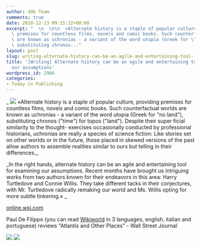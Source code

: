 ```yaml
---
author: 40k Team
comments: true
date: 2010-12-13 09:15:22+00:00
excerpt: "  \n  \n\n  «Alternate history is a staple of popular culture, providing\
  \ premises for countless films, novels and comic books. Such counterfactual worlds\
  \ are known as uchronias - a variant of the word utopia (Greek for \"no land\"),\
  \ substituting chronos..."
layout: post
slug: writing-alternate-history-can-be-an-agile-and-entertaining-tool-for-examining-our-assumptions
title: '[Writing] Alternate history can be an agile and entertaining tool for examining
  our assumptions'
wordpress_id: 2966
categories:
- Today in Publishing
---
```


_
![](http://www.40kbooks.com/wp-content/uploads/quote1.jpg)
«Alternate history is a staple of popular culture, providing premises for countless films, novels and comic books. Such counterfactual worlds are known as uchronias - a variant of the word utopia (Greek for "no land"), substituting chronos ("time") for topos ("land"). Despite their super ficial similarity to the thought- exercises occasionally conducted by professional historians, uchronias are really a species of science fiction: Like stories set on other worlds or in the future, those placed in skewed versions of the past allow authors to assemble realities similar to ours but telling in their differences._
  
  

_In the right hands, alternate history can be an agile and entertaining tool for examining our assumptions. Recent months have brought us intriguing works from two authors known for their endeavors in this area: Harry Turtledove and Connie Willis. They take different tacks in their conjectures, with Mr. Turtledove radically remaking our world and Ms. Willis opting for more subtle tinkering.»
_  

[online.wsj.com](http://online.wsj.com/article/SB10001424052748704156304576003710030718984.html)





Paul De Filippo (you can read [Wikiworld](http://www.40kbooks.com/?p=306) in 3 languages, english, italian and portuguese) reviews "Atlantis and Other Places" - Wall Street Journal




[![](http://www.bookcafe.net/filtr/t1.png)](http://twitter.com/40kBooks)
[![](http://www.bookcafe.net/filtr/f1.png)](http://www.facebook.com/pages/40k/122586614419616)
